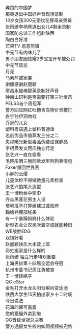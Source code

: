 奔跑的中国梦  
那英退出中国好声音现场录制  
14岁女孩300元偷纹花臂母亲哭诉  
张雨绮李柄熹退出女儿4剩余录制  
国家防总派工作组赴陕西  
陶白白好准  
芒果TV 恶意剪辑  
中元节有内味儿了  
男子朋友圈炫耀2岁宝宝开车被处罚  
中元节禁忌  
月亮  
马素芹被家暴  
谢娜感谢赵丽颖  
廖昌永接棒那英录制好声音  
钟南山研判是否需要打第三针疫苗  
PELS3首个周冠军  
警方回应网红吐槽青岛物价贵被打  
白宇孙伊涵吻戏  
乔家的儿女  
塑料粤语遇上塑料普通话  
名创优品市值蒸发三分之二  
央视曝光新型毒品伪装成保健品  
李柄熹发文回应独立行走  
张艺兴一直在偷看  
毛晓彤晒三丽同款发型狗狗表情包  
Faker重回世界赛  
小胖的云缨  
儿童体检不得做微量元素检查  
张艺兴狼尾头造型  
王一博粉丝中奖ID  
齐焱黑莲花男主人设  
塔利班不打算组建过渡政府  
鞠婧祎腰部线条  
有一个暴躁妈妈什么体验  
新型农业让农民吹着空调就能种田  
WE战胜EDG  
双镜好看  
赵丽颖快乐大本营上班  
彩虹搬家是什么样的  
张雨绮 独立行走特别重要  
上海男排第十四届全运会夺冠  
杭州市委书记周江勇被查  
王一博转瓶子  
QG eStar  
金毛打开水龙头阳台瞬间变泳池  
陕西大学生15天拍出家乡十二时辰  
今日说法  
花海的娜可露露  
您的猫猫外卖到啦  
QG晋级世冠总决赛  
警方通报女生校内如厕视频被兜售  
